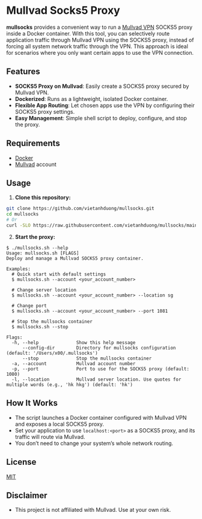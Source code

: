 # Mullvad Socks5 Proxy

**mullsocks** provides a convenient way to run a [Mullvad VPN](https://mullvad.net) SOCKS5 proxy inside a Docker container. With this tool, you can selectively route application traffic through Mullvad VPN using the SOCKS5 proxy, instead of forcing all system network traffic through the VPN. This approach is ideal for scenarios where you only want certain apps to use the VPN connection.

## Features

- **SOCKS5 Proxy on Mullvad**: Easily create a SOCKS5 proxy secured by Mullvad VPN.
- **Dockerized**: Runs as a lightweight, isolated Docker container.
- **Flexible App Routing**: Let chosen apps use the VPN by configuring their SOCKS5 proxy settings.
- **Easy Management**: Simple shell script to deploy, configure, and stop the proxy.

## Requirements

- [Docker](https://www.docker.com/)
- [Mullvad](https://mullvad.net) account

## Usage

1. **Clone this repository:**
```sh
git clone https://github.com/vietanhduong/mullsocks.git
cd mullsocks
# Or
curl -SLO https://raw.githubusercontent.com/vietanhduong/mullsocks/main/mullsocks.sh && chmod +x ./mullsocks.sh
```

2. **Start the proxy:**
```console
$ ./mullsocks.sh --help
Usage: mullsocks.sh [FLAGS]
Deploy and manage a Mullvad SOCKS5 proxy container.

Examples:
  # Quick start with default settings
  $ mullsocks.sh --account <your_account_number>

  # Change server location
  $ mullsocks.sh --account <your_account_number> --location sg

  # Change port
  $ mullsocks.sh --account <your_account_number> --port 1081

  # Stop the mullsocks container
  $ mullsocks.sh --stop

Flags:
  -h, --help              Show this help message
      --config-dir        Directory for mullsocks configuration (default: '/Users/x00/.mullsocks')
      --stop              Stop the mullsocks container
  -a, --account           Mullvad account number
  -p, --port              Port to use for the SOCKS5 proxy (default: 1080)
  -l, --location          Mullvad server location. Use quotes for multiple words (e.g., 'hk hkg') (default: 'hk')
```

## How It Works

- The script launches a Docker container configured with Mullvad VPN and exposes a local SOCKS5 proxy.
- Set your application to use `localhost:<port>` as a SOCKS5 proxy, and its traffic will route via Mullvad.
- You don’t need to change your system’s whole network routing.

## License

[MIT](LICENSE)

## Disclaimer
* This project is not affiliated with Mullvad. Use at your own risk.
